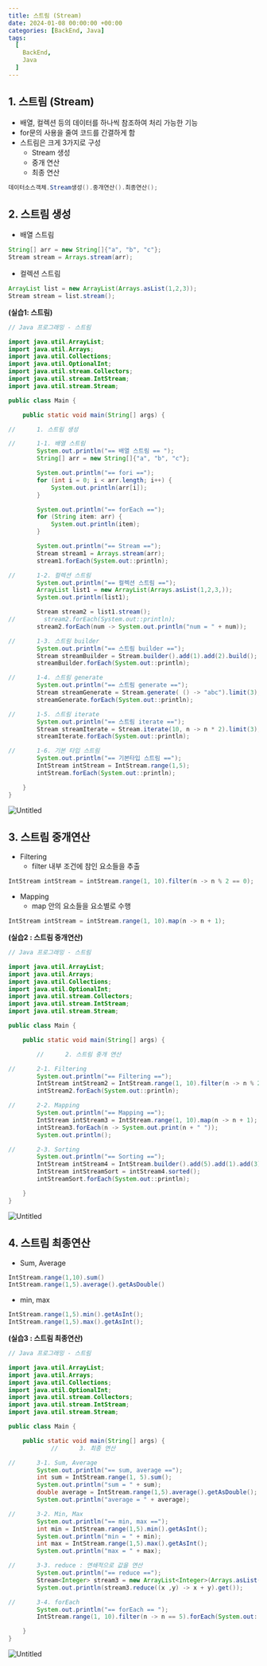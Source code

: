 ```yaml
---
title: 스트림 (Stream)
date: 2024-01-08 00:00:00 +00:00
categories: [BackEnd, Java]
tags:
  [
    BackEnd,
    Java
  ]
---
```


## 1. 스트림 (Stream)

- 배열, 컬렉션 등의 데이터를 하나씩 참조하여 처리 가능한 기능
- for문의 사용을 줄여 코드를 간결하게 함
- 스트림은 크게 3가지로 구성
    - Stream 생성
    - 중개 연산
    - 최종 연산

```java
데이터소스객체.Stream생성().중개연산().최종연산();
```

## 2. 스트림 생성

- 배열 스트림

```java
String[] arr = new String[]{"a", "b", "c"};
Stream stream = Arrays.stream(arr);
```

- 컬렉션 스트림

```java
ArrayList list = new ArrayList(Arrays.asList(1,2,3));
Stream stream = list.stream();
```

**(실습1: 스트림)**

```java
// Java 프로그래밍 - 스트림

import java.util.ArrayList;
import java.util.Arrays;
import java.util.Collections;
import java.util.OptionalInt;
import java.util.stream.Collectors;
import java.util.stream.IntStream;
import java.util.stream.Stream;

public class Main {

    public static void main(String[] args) {

//      1. 스트림 생성

//      1-1. 배열 스트림
        System.out.println("== 배열 스트림 == ");
        String[] arr = new String[]{"a", "b", "c"};

        System.out.println("== fori ==");
        for (int i = 0; i < arr.length; i++) {
            System.out.println(arr[i]);
        }

        System.out.println("== forEach ==");
        for (String item: arr) {
            System.out.println(item);
        }

        System.out.println("== Stream ==");
        Stream stream1 = Arrays.stream(arr);
        stream1.forEach(System.out::println);

//      1-2. 컬렉션 스트림
        System.out.println("== 컬렉션 스트림 ==");
        ArrayList list1 = new ArrayList(Arrays.asList(1,2,3,));
        System.out.println(list1);

        Stream stream2 = list1.stream();
//        stream2.forEach(System.out::println);
        stream2.forEach(num -> System.out.println("num = " + num));

//      1-3. 스트림 builder
        System.out.println("== 스트림 builder ==");
        Stream streamBuilder = Stream.builder().add(1).add(2).build();
        streamBuilder.forEach(System.out::println);

//      1-4. 스트림 generate
        System.out.println("== 스트림 generate ==");
        Stream streamGenerate = Stream.generate( () -> "abc").limit(3);
        streamGenerate.forEach(System.out::println);

//      1-5. 스트림 iterate
        System.out.println("== 스트림 iterate ==");
        Stream streamIterate = Stream.iterate(10, n -> n * 2).limit(3);
        streamIterate.forEach(System.out::println);

//      1-6. 기본 타입 스트림
        System.out.println("== 기본타입 스트림 ==");
        IntStream intStream = IntStream.range(1,5);
        intStream.forEach(System.out::println);

    }
}
```

![Untitled](https://prod-files-secure.s3.us-west-2.amazonaws.com/97f8f071-477d-4db3-a9c0-4dad109b848c/d0d3de77-762e-4384-a906-873cf2ab05f7/Untitled.png)

## 3. 스트림 중개연산

- Filtering
    - filter 내부 조건에 참인 요소들을 추출

```java
IntStream intStream = intStream.range(1, 10).filter(n -> n % 2 == 0);
```

- Mapping
    - map 안의 요소들을 요소별로 수행

```java
IntStream intStream = intStream.range(1, 10).map(n -> n + 1);
```

**(실습2 : 스트림 중개연산)**

```java
// Java 프로그래밍 - 스트림

import java.util.ArrayList;
import java.util.Arrays;
import java.util.Collections;
import java.util.OptionalInt;
import java.util.stream.Collectors;
import java.util.stream.IntStream;
import java.util.stream.Stream;

public class Main {

    public static void main(String[] args) {

		//      2. 스트림 중개 연산

//      2-1. Filtering
        System.out.println("== Filtering ==");
        IntStream intStream2 = IntStream.range(1, 10).filter(n -> n % 2 == 0);
        intStream2.forEach(System.out::println);

//      2-2. Mapping
        System.out.println("== Mapping ==");
        IntStream intStream3 = IntStream.range(1, 10).map(n -> n + 1);
        intStream3.forEach(n -> System.out.print(n + " "));
        System.out.println();

//      2-3. Sorting
        System.out.println("== Sorting ==");
        IntStream intStream4 = IntStream.builder().add(5).add(1).add(3).add(4).add(2).build();
        IntStream intStreamSort = intStream4.sorted();
        intStreamSort.forEach(System.out::println);

    }
}
```

![Untitled](https://prod-files-secure.s3.us-west-2.amazonaws.com/97f8f071-477d-4db3-a9c0-4dad109b848c/d90109ee-3e4c-4f88-96c8-9c6306898cce/Untitled.png)

## 4. 스트림 최종연산

- Sum, Average

```java
IntStream.range(1,10).sum()
IntStream.range(1,5).average().getAsDouble()
```

- min, max

```java
IntStream.range(1,5).min().getAsInt();
IntStream.range(1,5).max().getAsInt();
```

**(실습3 : 스트림 최종연산)**

```java
// Java 프로그래밍 - 스트림

import java.util.ArrayList;
import java.util.Arrays;
import java.util.Collections;
import java.util.OptionalInt;
import java.util.stream.Collectors;
import java.util.stream.IntStream;
import java.util.stream.Stream;

public class Main {

    public static void main(String[] args) {
			//      3. 최종 연산

//      3-1. Sum, Average
        System.out.println("== sum, average ==");
        int sum = IntStream.range(1, 5).sum();
        System.out.println("sum = " + sum);
        double average = IntStream.range(1,5).average().getAsDouble();
        System.out.println("average = " + average);

//      3-2. Min, Max
        System.out.println("== min, max ==");
        int min = IntStream.range(1,5).min().getAsInt();
        System.out.println("min = " + min);
        int max = IntStream.range(1,5).max().getAsInt();
        System.out.println("max = " + max);

//      3-3. reduce : 연쇄적으로 값을 연산
        System.out.println("== reduce ==");
        Stream<Integer> stream3 = new ArrayList<Integer>(Arrays.asList(1,2,3,4,5)).stream();
        System.out.println(stream3.reduce((x ,y) -> x + y).get());

//      3-4. forEach
        System.out.println("== forEach == ");
        IntStream.range(1, 10).filter(n -> n == 5).forEach(System.out::println);

    }
}
```

![Untitled](https://prod-files-secure.s3.us-west-2.amazonaws.com/97f8f071-477d-4db3-a9c0-4dad109b848c/8795e0ff-f8f6-4ad6-a6d5-93d8e4045d05/Untitled.png)